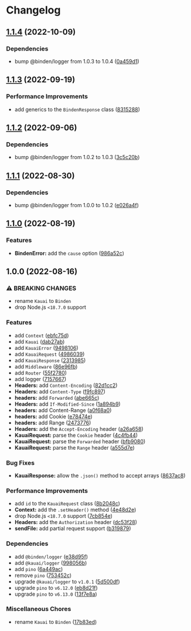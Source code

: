 # Changelog

## [1.1.4](https://github.com/binden-js/binden/compare/v1.1.3...v1.1.4) (2022-10-09)

### Dependencies

- bump @binden/logger from 1.0.3 to 1.0.4 ([0a459d1](https://github.com/binden-js/binden/commit/0a459d1baeb7799b1a2d4cabc3e8eb885d98dd6a))

## [1.1.3](https://github.com/binden-js/binden/compare/v1.1.2...v1.1.3) (2022-09-19)

### Performance Improvements

- add generics to the `BindenResponse` class ([8315288](https://github.com/binden-js/binden/commit/8315288246d57a97dfecf20f120ac1b8c01adeba))

## [1.1.2](https://github.com/binden-js/binden/compare/v1.1.1...v1.1.2) (2022-09-06)

### Dependencies

- bump @binden/logger from 1.0.2 to 1.0.3 ([3c5c20b](https://github.com/binden-js/binden/commit/3c5c20bdc12dade5237ab22de5e54407a8ceb79c))

## [1.1.1](https://github.com/binden-js/binden/compare/v1.1.0...v1.1.1) (2022-08-30)

### Dependencies

- bump @binden/logger from 1.0.0 to 1.0.2 ([e026a4f](https://github.com/binden-js/binden/commit/e026a4f45d373bb065ee9060414f9853c1932313))

## [1.1.0](https://github.com/binden-js/binden/compare/v1.0.0...v1.1.0) (2022-08-19)

### Features

- **BindenError:** add the `cause` option ([986a52c](https://github.com/binden-js/binden/commit/986a52cf797568a3ef9aca6cc9aefcf74e8d2bd7))

## 1.0.0 (2022-08-16)

### ⚠ BREAKING CHANGES

- rename `Kauai` to `Binden`
- drop Node.js `<18.7.0` support

### Features

- add `Context` ([ebfc75d](https://github.com/binden-js/binden/commit/ebfc75da9037280b9f3ebfbb8c301fe5f6ddf30f))
- add `Kauai` ([dab27ab](https://github.com/binden-js/binden/commit/dab27ab82e5995b2a062b69d4d1308abc48c9e28))
- add `KauaiError` ([9498106](https://github.com/binden-js/binden/commit/949810618e9f96b178376a8604d9c4e146d0a701))
- add `KauaiRequest` ([4986039](https://github.com/binden-js/binden/commit/4986039f9050e3c2619a6ee73781958a457e8f3b))
- add `KauaiResponse` ([2313985](https://github.com/binden-js/binden/commit/23139857603b301d40a4bb3502b4245384d127b0))
- add `Middleware` ([86e96fb](https://github.com/binden-js/binden/commit/86e96fb548ce68de8294626eaf0f4ffbdfa7ab82))
- add `Router` ([55f2780](https://github.com/binden-js/binden/commit/55f27806fdb7499b5174f8f44303aa4f31f00a97))
- add logger ([7157667](https://github.com/binden-js/binden/commit/7157667f7506c2b6f393454294c5edbbf382e7d0))
- **Headers:** add `Content-Encoding` ([82d1cc2](https://github.com/binden-js/binden/commit/82d1cc25aa43cdeb1e1da288002923768a632ed4))
- **Headers:** add `Content-Type` ([f9fc897](https://github.com/binden-js/binden/commit/f9fc8974c9d76eb09005169462edd8f7b3892bf9))
- **headers:** add `Forwarded` ([abe665c](https://github.com/binden-js/binden/commit/abe665cdf00d0ad1957d6682e4e1dd824ddf0d02))
- **Headers:** add `If-Modified-Since` ([1a894b9](https://github.com/binden-js/binden/commit/1a894b99806eb37ba21400aaa5fcbff49022425b))
- **headers:** add Content-Range ([a0f68a0](https://github.com/binden-js/binden/commit/a0f68a0d8621690229be04389ad6d921ce529fca))
- **headers:** add Cookie ([e78474e](https://github.com/binden-js/binden/commit/e78474ef61dbdf62255a3b03f767d9c27542a110))
- **headers:** add Range ([2473776](https://github.com/binden-js/binden/commit/247377654c233ce78f32437ffd91f646124439a0))
- **Headers:** add the `Accept-Encoding` header ([a26a658](https://github.com/binden-js/binden/commit/a26a6589cc1d3dd504fc395ec8d905256d49c07f))
- **KauaiRequest:** parse the `Cookie` header ([4c4fb44](https://github.com/binden-js/binden/commit/4c4fb4427555e1c311570d214ee9cbd81555582e))
- **KauaiRequest:** parse the `Forwarded` header ([bfb9080](https://github.com/binden-js/binden/commit/bfb908069147a6b76d1fa565a3a0981e6b90d176))
- **KauaiRequest:** parse the `Range` header ([a555d7e](https://github.com/binden-js/binden/commit/a555d7ebbecb81a6dc55ef117658a7f257f74e5a))

### Bug Fixes

- **KauaiResponse:** allow the `.json()` method to accept arrays ([8637ac8](https://github.com/binden-js/binden/commit/8637ac8a527340eb411826000f7c33a5e81e2c0e))

### Performance Improvements

- add `id` to the `KauaiRequest` class ([8b2048c](https://github.com/binden-js/binden/commit/8b2048cdda85dba7d3b05824b074b41ded8a1b2e))
- **Context:** add the `.setHeader()` method ([4e48d2e](https://github.com/binden-js/binden/commit/4e48d2e2cde9dd0deb7c9805a2feea962d78a7db))
- drop Node.js `<18.7.0` support ([7cb854e](https://github.com/binden-js/binden/commit/7cb854ee216e7b02a3d4cf942afc05a93cbfbf8b))
- **Headers:** add the `Authorization` header ([dc53f28](https://github.com/binden-js/binden/commit/dc53f28a5bd7267f8eca3cdf640993afb5c34a45))
- **sendFile:** add partial request support ([b319879](https://github.com/binden-js/binden/commit/b31987905e553393cf71d5a62930ecaa06d054a4))

### Dependencies

- add `@binden/logger` ([e38d95f](https://github.com/binden-js/binden/commit/e38d95f95eb2e85f2c0a40ce65d50bbd610d543c))
- add `@kauai/logger` ([998056b](https://github.com/binden-js/binden/commit/998056b3dc208ac2b84546bf3227af4cbf8f9a1b))
- add `pino` ([6a449ac](https://github.com/binden-js/binden/commit/6a449ac25e64be022752ea4b7b5c9cdef91cb631))
- remove `pino` ([753452c](https://github.com/binden-js/binden/commit/753452cbeb68ebab380d161ec84fd83714c0c3b0))
- upgrade `@kauai/logger` to `v1.0.1` ([5d500df](https://github.com/binden-js/binden/commit/5d500df1aeec5b3303a163ec6b5ff3bf945014b2))
- upgrade `pino` to `v6.12.0` ([eb8d21f](https://github.com/binden-js/binden/commit/eb8d21f49a8367fdeee2f87a3613c98935750629))
- upgrade `pino` to `v6.13.0` ([13f7e8a](https://github.com/binden-js/binden/commit/13f7e8a92d4445db662dd7c2250dffacd845394a))

### Miscellaneous Chores

- rename `Kauai` to `Binden` ([17b83ed](https://github.com/binden-js/binden/commit/17b83ed23df79a1baf934742af9677a1c440651d))
